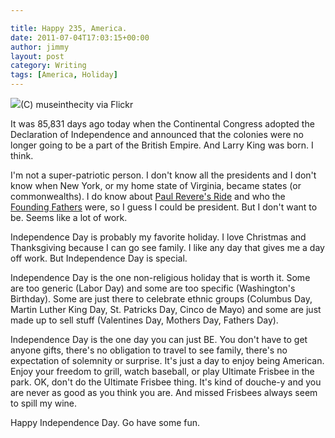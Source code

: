```yaml
---

title: Happy 235, America.
date: 2011-07-04T17:03:15+00:00
author: jimmy
layout: post
category: Writing
tags: [America, Holiday]
---
```

[![][1]][2](C) museinthecity via Flickr

It was 85,831 days ago today when the Continental Congress adopted the Declaration of Independence and announced that the colonies were no longer going to be a part of the British Empire. And Larry King was born. I think. 
<!-- more --> 
I'm not a super-patriotic person. I don't know all the presidents and I don't know when New York, or my home state of Virginia, became states (or commonwealths). I do know about [Paul Revere's Ride][3] and who the [Founding Fathers][4] were, so I guess I could be president. But I don't want to be. Seems like a lot of work. 

Independence Day is probably my favorite holiday. I love Christmas and Thanksgiving because I can go see family. I like any day that gives me a day off work. But Independence Day is special. 

Independence Day is the one non-religious holiday that is worth it. Some are too generic (Labor Day) and some are too specific (Washington's Birthday). Some are just there to celebrate ethnic groups (Columbus Day, Martin Luther King Day, St. Patricks Day, Cinco de Mayo) and some are just made up to sell stuff (Valentines Day, Mothers Day, Fathers Day). 

Independence Day is the one day you can just BE. You don't have to get anyone gifts, there's no obligation to travel to see family, there's no expectation of solemnity or surprise. It's just a day to enjoy being American. Enjoy your freedom to grill, watch baseball, or play Ultimate Frisbee in the park. OK, don't do the Ultimate Frisbee thing. It's kind of douche-y and you are never as good as you think you are. And missed Frisbees always seem to spill my wine. 

Happy Independence Day. Go have some fun. 

   [1]: http://farm2.static.flickr.com/1285/1264104937_8d9bacc03a_m.jpg?__SQUARESPACE_CACHEVERSION=1309800498958
   [2]: http://www.flickr.com/photos/49651178@N00/
   [3]: http://www.politico.com/blogs/bensmith/0611/Paul_Revere_redux.html?showall
   [4]: http://www.huffingtonpost.com/2011/06/28/michele-bachmann-john-quincy-adams_n_885868.html


